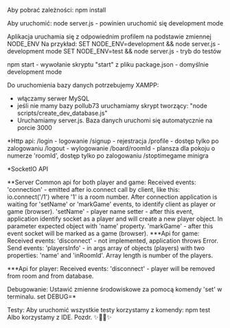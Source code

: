 Aby pobrać zależności:
npm install

Aby uruchomić:
node server.js - powinien uruchomić się development mode

Aplikacja uruchamia się z odpowiednim profilem na podstawie zmiennej NODE_ENV
Na przykład:
SET NODE_ENV=development && node server.js - development mode
SET NODE_ENV=test && node server.js - tryb do testów

npm start - wywołanie skryptu "start" z pliku package.json - domyślnie development mode

Do uruchomienia bazy danych potrzebujemy XAMPP:
- włączamy serwer MySQL
- jeśli nie mamy bazy pollub73 uruchamiamy skrypt tworzący: "node scripts/create_dev_database.js" 
- Uruchamiamy server.js. Baza danych uruchomi się automatycznie na porcie 3000

*Http api:
/login - logowanie
/signup - rejestracja
/profile - dostęp tylko po zalogowaniu
/logout - wylogowanie
/board/roomId - plansza dla pokoju o numerze 'roomId', dostęp tylko po zalogowaniu
/stoptimegame  minigra

*SocketIO API

**Server
Common api for both player and game:
Received events:
'connection' - emitted after io.connect call by client, like this:
    io.connect('/1')
where '1' is a room number.
After connection application is waiting for 'setName' or 'markGame' events, to identify client as player or game (browser).
'setName' - player name setter - after this event, application identify socket as a player and will create a new player object. In parameter expected object with 'name' property.
'markGame' - after this event socket will be marked as a game (browser).
***Api for game:
Received events:
'disconnect' - not implemented, application throws Error.
Send events:
'playersInfo' - in args array of objects (players) with two properties: 'name' and 'inRoomId'. Array length is number of the players.

***Api for player:
Received events:
'disconnect' - player will be removed from room and from database.

Debugowanie:
Ustawić zmienne środowiskowe za pomocą komendy 'set' w terminalu.
set DEBUG=*

Testy:
Aby uruchomić wszystkie testy korzystamy z komendy:
    npm test
Albo korzystamy z IDE. Pozdr.
✨🐢🚀✨
